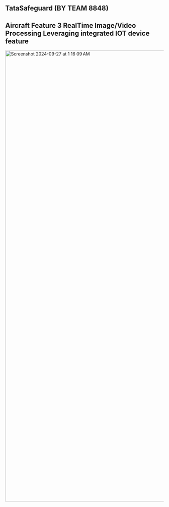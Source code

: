 ## TataSafeguard (BY TEAM 8848)

## Aircraft Feature 3 RealTime Image/Video Processing Leveraging integrated IOT device feature
<img width="1432" alt="Screenshot 2024-09-27 at 1 16 09 AM" src="https://github.com/user-attachments/assets/43c949a8-859b-43fe-b1fa-de28c5567479">

